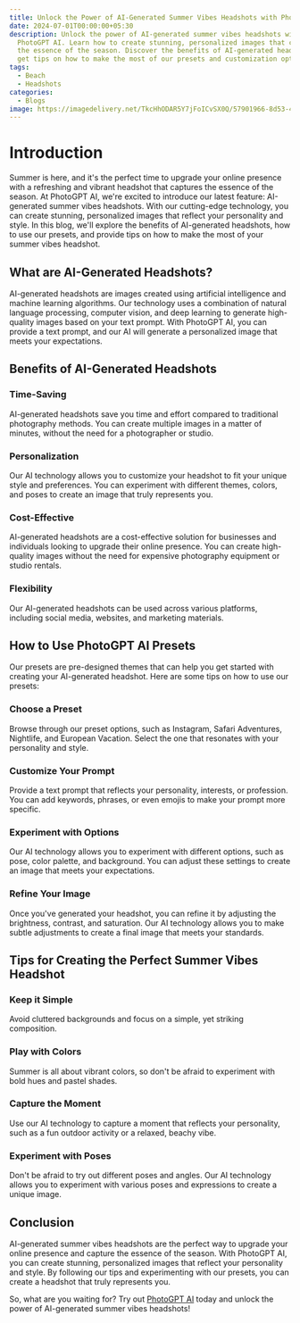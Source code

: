 ```yaml
---
title: Unlock the Power of AI-Generated Summer Vibes Headshots with PhotoGPT AI
date: 2024-07-01T00:00:00+05:30
description: Unlock the power of AI-generated summer vibes headshots with
  PhotoGPT AI. Learn how to create stunning, personalized images that capture
  the essence of the season. Discover the benefits of AI-generated headshots and
  get tips on how to make the most of our presets and customization options.
tags:
  - Beach
  - Headshots
categories:
  - Blogs
image: https://imagedelivery.net/TkcHhODAR5Y7jFoICvSX0Q/57901966-8d53-4989-674c-19f155e57a00/q=100,gamma=1.1
---
```

# Introduction

Summer is here, and it's the perfect time to upgrade your online presence with a refreshing and vibrant headshot that captures the essence of the season. At PhotoGPT AI, we're excited to introduce our latest feature: AI-generated summer vibes headshots. With our cutting-edge technology, you can create stunning, personalized images that reflect your personality and style. In this blog, we'll explore the benefits of AI-generated headshots, how to use our presets, and provide tips on how to make the most of your summer vibes headshot.

## What are AI-Generated Headshots?

AI-generated headshots are images created using artificial intelligence and machine learning algorithms. Our technology uses a combination of natural language processing, computer vision, and deep learning to generate high-quality images based on your text prompt. With PhotoGPT AI, you can provide a text prompt, and our AI will generate a personalized image that meets your expectations.

## Benefits of AI-Generated Headshots

### Time-Saving
AI-generated headshots save you time and effort compared to traditional photography methods. You can create multiple images in a matter of minutes, without the need for a photographer or studio.

### Personalization
Our AI technology allows you to customize your headshot to fit your unique style and preferences. You can experiment with different themes, colors, and poses to create an image that truly represents you.

### Cost-Effective
AI-generated headshots are a cost-effective solution for businesses and individuals looking to upgrade their online presence. You can create high-quality images without the need for expensive photography equipment or studio rentals.

### Flexibility
Our AI-generated headshots can be used across various platforms, including social media, websites, and marketing materials.

## How to Use PhotoGPT AI Presets

Our presets are pre-designed themes that can help you get started with creating your AI-generated headshot. Here are some tips on how to use our presets:

### Choose a Preset
Browse through our preset options, such as Instagram, Safari Adventures, Nightlife, and European Vacation. Select the one that resonates with your personality and style.

### Customize Your Prompt
Provide a text prompt that reflects your personality, interests, or profession. You can add keywords, phrases, or even emojis to make your prompt more specific.

### Experiment with Options
Our AI technology allows you to experiment with different options, such as pose, color palette, and background. You can adjust these settings to create an image that meets your expectations.

### Refine Your Image
Once you've generated your headshot, you can refine it by adjusting the brightness, contrast, and saturation. Our AI technology allows you to make subtle adjustments to create a final image that meets your standards.

## Tips for Creating the Perfect Summer Vibes Headshot

### Keep it Simple
Avoid cluttered backgrounds and focus on a simple, yet striking composition.

### Play with Colors
Summer is all about vibrant colors, so don't be afraid to experiment with bold hues and pastel shades.

### Capture the Moment
Use our AI technology to capture a moment that reflects your personality, such as a fun outdoor activity or a relaxed, beachy vibe.

### Experiment with Poses
Don't be afraid to try out different poses and angles. Our AI technology allows you to experiment with various poses and expressions to create a unique image.

## Conclusion

AI-generated summer vibes headshots are the perfect way to upgrade your online presence and capture the essence of the season. With PhotoGPT AI, you can create stunning, personalized images that reflect your personality and style. By following our tips and experimenting with our presets, you can create a headshot that truly represents you.

So, what are you waiting for? Try out [PhotoGPT AI](https://www.photogptai.com/) today and unlock the power of AI-generated summer vibes headshots!
